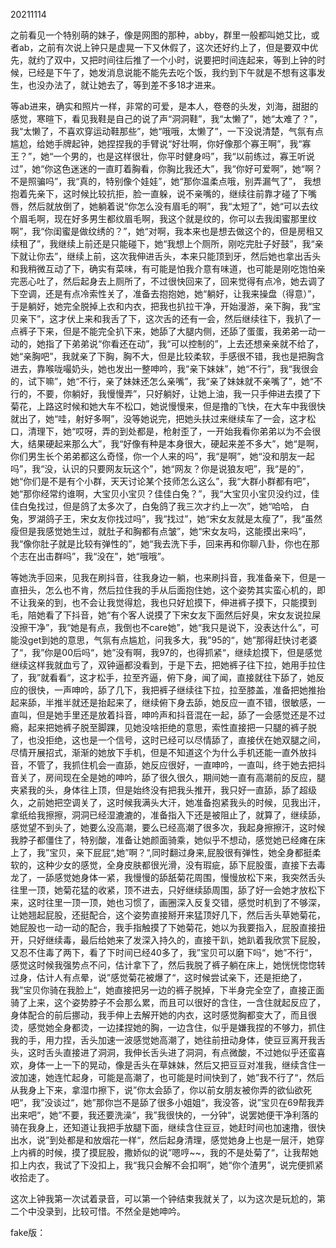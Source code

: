 

20211114

之前看见一个特别萌的妹子，像是网图的那种，abby，群里一般都叫她艾比，或者ab，之前有次说上钟只是虚晃一下又休假了，这次还好约上了，但是要双中优先，就约了双中，又把时间往后推了一个小时，说要把时间连起来，等到上钟的时候，已经是下午了，她发消息说能不能先去吃个饭，我约到下午就是不想有这事发生，也没办法了，就让她去了，等到差不多18才进来。

等ab进来，确实和照片一样，非常的可爱，是本人，卷卷的头发，刘海，甜甜的感觉，寒暄下，看见我鞋是自己的说了声“洞洞鞋”，我“太懒了”，她“太难了？”，我“太懒了，不喜欢穿运动鞋那些”，她“哦哦，太懒了”，一下没说清楚，气氛有点尴尬，给她手牌起钟，她捏捏我的手臂说“好壮啊，你好像那个寡王啊”，我“寡王？”，她“一个男的，也是这样很壮，你平时健身吗”，我“以前练过，寡王听说过”，她“你这色迷迷的一直盯着胸看，你胸比我还大”，我“你好可爱啊”，她“啊？不是照骗吗”，我“真的，特别像个娃娃”，她“那你温柔点哦，别弄漏气了”， 我想抱着先亲下，这时候比较抗拒，脸一直躲，说不亲嘴的，继续往前靠才碰了下嘴唇，然后就放倒了，她躺着说“你怎么没有眉毛的啊”，我“太短了”，她“可以去纹个眉毛啊，现在好多男生都纹眉毛啊，我这个就是纹的，你可以去我闺蜜那里纹啊”，我“你闺蜜是做纹绣的？”，她“对啊，我本来也是想去做这个的，但是房租又续租了”，我继续上前还是只能碰下，她“我想上个厕所，刚吃完肚子好鼓”，我“亲下就让你去”，继续上前，这次我伸进舌头，本来只能顶到牙，然后她也拿出舌头和我稍微互动了下，确实有菜味，有可能是怕我介意有味道，也可能是刚吃饱怕亲完恶心吐了，然后起身去上厕所了，不过很快回来了，回来觉得有点冷，她去调了下空调，还是有点冷索性关了，准备去抱抱她，她“躺好，让我来操盘（得意）”，于是躺好，她完全脱掉上衣和内衣，把我也扒拉干净，开始漫游，亲下胸，我“宝贝亲下”，这才伏上来和我舌了下，这次舌的还有一会，然后继续往下，我扒了一点裤子下来，但是不能完全扒下来，她舔了大腿内侧，还舔了蛋蛋，我弟弟一动一动的，她指了下弟弟说“你看还在动”，我“可以控制的”，上去还想亲亲就不给了，她“亲胸吧”，我就亲了下胸，胸不大，但是比较柔软，手感很不错，我也是把胸含进去，靠喉咙嘬奶头，她也发出一整呻吟，我“亲下妹妹”，她“不行”，我“我很会的，试下嘛”，她“不行，亲了妹妹还怎么亲嘴”，我“亲了妹妹就不亲嘴了”，她“不行的，不要，你躺好，我慢慢弄”，只好躺好，让她上油，我一只手伸进去摸了下菊花，上路这时候和她大车不松口，她说慢慢来，但是撸的飞快，在大车中我很快就出了，她“哇，射好多啊”，没等她说完，把她头扶过来继续车了一会，这才松口，清理下，她“哎呀，弄的到处都是，枪射歪了，一开始我看你弟弟以为不会很大，结果硬起来那么大”，我“好像有种是本身很大，硬起来差不多大”，她“是啊，你们男生长个弟弟都这么奇怪，你一个人来的吗”，我“是啊”，她“没和朋友一起吗”，我“没，认识的只要网友玩这个”，她“网友？你是说狼友吧”，我“是的”，她“你们是不是有个小群，天天讨论某个技师怎么这么”，我“大群小群都有吧”，她“那你经常约谁啊，大宝贝小宝贝？佳佳白兔？”，我“大宝贝小宝贝没约过，佳佳白兔找过，但是鸽了太多次了，白兔鸽了我三次才约上一次”，她“哈哈， 白兔，罗湖鸽子王，宋女友你找过吗”，我“找过”，她“宋女友就是太瘦了”，我“虽然瘦但是我感觉她生过，就肚子和胸都有点皱”，她“宋女友吗，这能摸出来吗”，我“像你肚子就是比较有弹性的”，她“我去洗下手，回来再和你聊八卦，你也在那个志在出击群吗”，我“没在”，她“哦哦”。

等她洗手回来，见我在刷抖音，往我身边一躺，也来刷抖音，我准备亲下，但是一直扭头，怎么也不肯，然后拉住我的手从后面抱住她，这个姿势其实蛮心机的，即不让我亲的到，也不会让我觉得尬，我也只好尬摸下，伸进裤子摸下，只能摸到毛，陪她看了下抖音，她“有个客人说摸了下宋女友下面然后好臭，宋女友说拉屎没擦干净”，我“她是有点，我倒也不care她”，她“我只是说下，没表达什么”，可能没get到她的意思，气氛有点尴尬，问我多大，我”95的“，她”那得赶快讨老婆了“，我”你是00后吗“，她”没有啊，我97的，也得抓紧“，继续尬摸下，但是感觉继续这样我就血亏了，双钟逼都没看到，于是下去，把她裤子往下拉，她用手拉住了，我”就看看“，这才松手，拉至齐逼，俯下身，闻了闻，直接就往下舔了，她反应的很快，一声呻吟，舔了几下，我把裤子继续往下拉，拉至膝盖，准备把她推抬起来舔，半推半就还是抬起来了，继续俯下身去舔，她反应一直不错，很敏感，一直叫，但是她手里还是放着抖音，呻吟声和抖音混在一起，舔了一会感觉还是不过瘾，起来把她裤子脱至脚踝，见她没啥拒绝的意思，索性直接把一只腿的裤子脱了，也没拒绝，这也是一个信号，这时已经可以尽情舔了，直接伏在她双腿之间，尽情开展招式，渐渐的她放下手机，但是不知道这个为什么手机还能一直外放抖音，不管了，我抓住机会一直舔，她反应很好，一直呻吟，一直叫，终于她去把抖音关了，房间现在全是她的呻吟，舔了很久很久，期间她一直有高潮前的反应，腿夹紧我的头，身体往上顶，但是始终没有把我头推开，我只好一直舔，舔了超级久，之前她把空调关了，这时候我满头大汗，她准备抱紧我头的时候，见我出汗，拿纸给我擦擦，洞洞已经湿漉漉的，准备指入下还是被阻止了，就算了，继续舔，感觉望不到头了，她要么没高潮，要么已经高潮了很多次，我起身擦擦汗，这时候我脖子都僵住了，特别酸，准备让她颜面骑乘，她似乎不想动，感觉她已经瘫在床上了，我”宝贝，亲下屁屁“,她”啊？“,同时翻过身来,屁股很有弹性，她全身都挺柔软的，这种少女的感觉，全身皮肤都很光滑，没有瑕疵，舔下屁股蛋，直接下去毒龙了，一舔感觉她身体一紧，我慢慢的舔舐菊花周围，慢慢放松下来，我突然舌头往里一顶，她菊花猛的收紧，顶不进去，只好继续舔周围，舔了好一会她才放松下来，这时往里一顶一顶，她也习惯了，画圈深入反复交错，感觉时机到了不够深，让她翘起屁股，还挺配合，这个姿势直接掰开来猛顶好几下，然后舌头草她菊花，她屁股也一动一动的配合，我手指触摸了下她菊花，她以为我要指入，屁股直接扭开，只好继续毒，最后给她来了发深入持久的，直接干趴，她趴着我欣赏下屁股，又忍不住毒了两下，看了下时间已经40多了，我”宝贝可以磨下吗“，她”不行“，感觉这时候我强势点不问，估计拿下了，然后我脱了裤子躺在床上，她恍恍惚惚转过身，估计人有点晕，说”感觉菊花被爆了“，这时候尝试亲下，还是拒绝了，我”宝贝你骑在我脸上“，她直接把另一边的裤子脱掉，下半身完全空了，直接正面骑了上来，这个姿势脖子不会那么累，而且可以很好的含住，一含住就起反应了，身体配合的前后挪动，我手伸上去解开她的内衣，这时感觉胸都变大了，而且很烫，感觉她全身都烫，一边揉捏她的胸，一边含住，似乎是嫌我捏的不够力，抓住我的手，用力捏，舌头加速一波感觉她高潮了，她往前扭动身体，使豆豆离开我舌头，这时舌头直接进了洞洞，我伸长舌头进了洞洞，有点微酸，不过她似乎还蛮喜欢，身体一上一下的晃动，像是舌头在草妹妹，然后又把豆豆对准我，继续含住一波加速，她连忙起身，可能是高潮了，也可能是时间快到了，她”我不行了“，然后从我身上下来，拿湿巾擦下，说”你太会舔了，你以前女朋友被你弄的欲仙欲死吧“，我”没谈过“，她”那你岂不是舔了很多小姐姐“，我没答，说”宝贝在69帮我弄出来吧“，她”不要，我还要洗澡“，我”我很快的，一分钟“，说罢她便干净利落的骑在我身上，还知道让我把手放腿下面，继续含住豆豆，她赶时间也加速撸，很快出水，说”到处都是和放烟花一样“，然后起身清理，感觉她身上也是一层汗，她穿上内裤的时候，摸了摸屁股，撒娇似的说”嗯哼~~，我的不是处菊了“，让我帮她扣上内衣，我试了下没扣上，我“我只会解不会扣啊”，她“你个渣男”，说完便抓紧收拾走了。

这次上钟我第一次试着录音，可以第一个钟结束我就关了，以为这次是玩尬的，第二个中没录到，比较可惜。不然全是她呻吟。

fake版：



